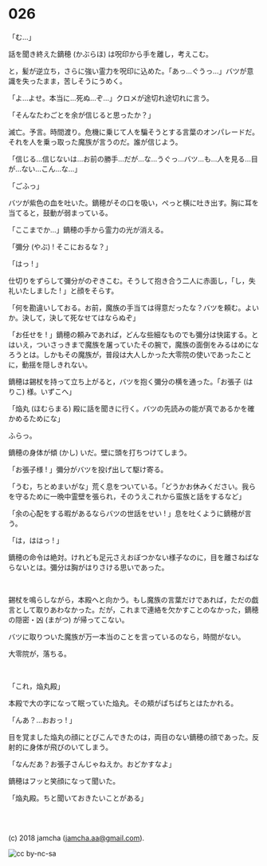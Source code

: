 

# 026

「む…」  

話を聞き終えた鏑穂 (かぶらほ) は呪印から手を離し，考えこむ。  

と，髪が逆立ち，さらに強い霊力を呪印に込めた。「あっ…ぐうっ…」バツが意識を失ったまま，苦しそうにうめく。  

「よ…よせ。本当に…死ぬ…ぞ…」クロメが途切れ途切れに言う。  

「そんなたわごとを余が信じると思ったか？」  

滅亡。予言。時間渡り。危機に乗じて人を騙そうとする言葉のオンパレードだ。それを人を乗っ取った魔族が言うのだ。誰が信じよう。  

「信じる…信じないは…お前の勝手…だが…な…うぐっ…バツ…も…人を見る…目が…ない…こん…な…」  

「ごふっ」  

バツが紫色の血を吐いた。鏑穂がその口を吸い，ぺっと横に吐き出す。胸に耳を当てると，鼓動が弱まっている。  

「ここまでか…」鏑穂の手から霊力の光が消える。  

「彌分 (やぶ) ! そこにおるな？」  

「はっ ! 」  

仕切りをずらして彌分がのぞきこむ。そうして抱き合う二人に赤面し，「し，失礼いたしました ! 」と顔をそらす。  

「何を勘違いしておる。お前，魔族の手当ては得意だったな？バツを頼む。よいか。決して，決して死なせてはならぬぞ」  

「お任せを ! 」鏑穂の頼みであれば，どんな些細なものでも彌分は快諾する。とはいえ，ついさっきまで魔族を屠っていたその腕で，魔族の面倒をみるはめになろうとは。しかもその魔族が，普段は大人しかった大零院の使いであったことに，動揺を隠しきれない。  

鏑穂は錫杖を持って立ち上がると，バツを抱く彌分の横を通った。「お張子 (はりこ) 様。いずこへ」  

「焔丸 (ほむらまる) 殿に話を聞きに行く。バツの先読みの能が真であるかを確かめるためにな」  

ふらっ。  

鏑穂の身体が傾 (かし) いだ。壁に頭を打ちつけてしまう。  

「お張子様 ! 」彌分がバツを投げ出して駆け寄る。  

「うむ，ちとめまいがな」荒く息をついている。「どうかお休みください。我らを守るために一晩中霊壁を張られ，そのうえこれから蛮族と話をするなど」  

「余の心配をする暇があるならバツの世話をせい ! 」息を吐くように鏑穂が言う。  

「は，ははっ ! 」  

鏑穂の命令は絶対。けれども足元さえおぼつかない様子なのに，目を離さねばならないとは。彌分は胸がはりさける思いであった。  

<br>  

錫杖を鳴らしながら，本殿へと向かう。もし魔族の言葉だけであれば，ただの戯言として取りあわなかった。だが，これまで連絡を欠かすことのなかった，鏑穂の隠密・凶 (まがつ) が帰ってこない。  

バツに取りついた魔族が万一本当のことを言っているのなら，時間がない。  

大零院が，落ちる。  

<br>  

「これ，焔丸殿」  

本殿で大の字になって眠っていた焔丸。その頬がぱちぱちとはたかれる。  

「んあ？…おおっ ! 」  

目を覚ました焔丸の顔にとびこんできたのは，両目のない鏑穂の顔であった。反射的に身体が飛びのいてしまう。  

「なんだあ？お張子さんじゃねえか。おどかすなよ」  

鏑穂はフッと笑顔になって聞いた。  

「焔丸殿。ちと聞いておきたいことがある」  

<br>  
<br>  

(c) 2018 jamcha (jamcha.aa@gmail.com).  

![cc by-nc-sa](https://i.creativecommons.org/l/by-nc-sa/4.0/88x31.png)  

